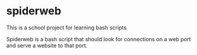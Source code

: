 # spiderweb
This is a school project for learning bash scripts

Spiderweb is a bash script that should look for connections on a web port and serve a website to that port.
